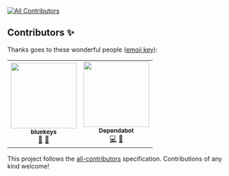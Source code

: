 
<!-- ALL-CONTRIBUTORS-BADGE:START - Do not remove or modify this section -->
[![All Contributors](https://img.shields.io/badge/all_contributors-2-orange.svg?style=flat-square)](#contributors-)
<!-- ALL-CONTRIBUTORS-BADGE:END -->
## Contributors ✨

Thanks goes to these wonderful people ([emoji key](https://allcontributors.org/docs/en/emoji-key)):

<!-- ALL-CONTRIBUTORS-LIST:START - Do not remove or modify this section -->
<!-- prettier-ignore-start -->
<!-- markdownlint-disable -->
<table>
  <tr>
    <td align="center"><a href="https://quixotech.uk/"><img src="https://avatars.githubusercontent.com/u/160899?v=4?s=150" width="150px;" alt=""/><br /><sub><b>bluekeys</b></sub></a><br /><a href="#ideas-bluekeys" title="Ideas, Planning, & Feedback">🤔</a> <a href="#talk-bluekeys" title="Talks">📢</a></td>
    <td align="center"><a href="https://github.com/features/security"><img src="https://avatars.githubusercontent.com/u/27347476?v=4?s=150" width="150px;" alt=""/><br /><sub><b>Dependabot</b></sub></a><br /><a href="https://github.com/GeekCornerGH/Threema-For-Desktop/commits?author=dependabot" title="Code">💻</a> <a href="#plugin-dependabot" title="Plugin/utility libraries">🔌</a></td>
  </tr>
</table>

<!-- markdownlint-restore -->
<!-- prettier-ignore-end -->

<!-- ALL-CONTRIBUTORS-LIST:END -->

This project follows the [all-contributors](https://github.com/all-contributors/all-contributors) specification. Contributions of any kind welcome!